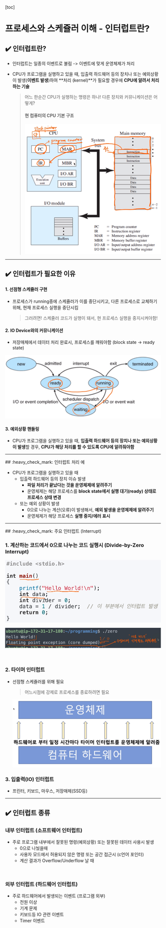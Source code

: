 [toc]

# 프로세스와 스케쥴러 이해 - 인터럽트란?

## :heavy_check_mark: 인터럽트란?

- 인터럽트는 일종의 이벤트로 불림 -> 이벤트에 맞게 운영체제가 처리

- CPU가 프로그램을 실행하고 있을 때, 입출력 하드웨어 등의 장치나 또는 예외상황이 발생(**이벤트 발생**)하여 **처리 (kernel)**가 필요할 경우에 **CPU에 알려서 처리하는 기술**

  > 어느 한순간 CPU가 실행하는 명령은 하나! 다른 장치와 커뮤니케이션은 어떻게?
  >
  > #### 현 컴퓨터의 CPU 기본 구조
  >
  > ![image-20210219231450437](assets/image-20210219231450437.png)





<hr>

## :heavy_check_mark:  인터럽트가 필요한 이유

#### 1. 선점형 스케쥴러 구현

- 프로세스가 running중에 스케쥴러가 이를 중단시키고, 다른 프로세스로 교체하기 위해, 현재 프로세스 실행을 중단시킴

  > 그러려면! 스케쥴러 코드가 실행이 돼서, 현 프로세스 실행을 중지시켜야함!

#### 2. IO Device와의 커뮤니케이션

- 저장매체에서 데이터 처리 완료시, 프로세스를 꺠워야함 (block state -> ready state)

![image-20210219232256456](assets/image-20210219232256456.png)

#### 3. 예외상황 핸들링

- CPU가 프로그램을 실행하고 있을 때, **입출력 하드웨어 등의 장치나 또는 예외상황이 발생**할 경우, **CPU가 해당 처리를 할 수 있도록 CPU에 알려줘야함**



<hr>
## :heavy_check_mark:  인터럽트 처리 예

- CPU가 프로그램을 실행하고 있을 때
  - 입출력 하드웨어 등의 장치 이슈 발생
    - **파일 처리가 끝났다는 것을 운영체제에 알려주기**
    - 운영체제는 해당 프로세스를 **block state에서 실행 대기(ready) 상태로 프로세스 상태 변경**
  - 또는 예외 상황이 발생
    - 0으로 나누는 계산(오류)이 발생해서, **예외 발생을 운영체제에 알려주기**
    - 운영체제가 해당 프로세스 **실행 중지/에러 표시**





<hr>
## :heavy_check_mark: 주요 인터럽트 (Interrupt)

### 1. 계산하는 코드에서 0으로 나누는 코드 실행시 (Divide-by-Zero Interrupt)

![image-20210219233629319](assets/image-20210219233629319.png)

![image-20210219233927868](assets/image-20210219233927868.png)

<br>

### 2. 타이머 인터럽트

- 선점형 스케쥴러를 위해 필요

  >어느시점에 강제로 프로세스를 종료하려면 필요

  ![image-20210219234204141](assets/image-20210219234204141.png)

### 3. 입출력(IO) 인터럽트

- 프린터, 키보드, 마우스, 저장매체(SSD등)





<hr>

## :heavy_check_mark: 인터럽트 종류

### 내부 인터럽트 (소프트웨어 인터럽트)

- 주로 프로그램 내부에서 잘못된 명령(예외상황) 또는 잘못된 데이터 사용시 발생
  - 0으로 나눴을때
  - 사용자 모드에서 허용되지 않은 명령 또는 공간 접근시 (c언어 포인터)
  - 계산 결과가 Overflow/Underflow 날 때

<br>

### 외부 인터럽트 (하드웨어 인터럽트)

- 주로 하드웨어에서 발생되는 이벤트 (프로그램 외부)
  - 전원 이상
  - 기계 문제
  - 키보드등 IO 관련 이벤트
  - Timer 이벤트




